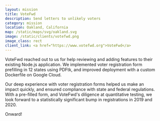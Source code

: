 ```yaml
---
layout: mission
title: VoteFwd
description: Send letters to unlikely voters
category: mission
location: Oakland, California
map: /static/maps/svg/oakland.svg
image: /static/clients/votefwd.png
image_class: rect
client_link: <a href="https://www.votefwd.org">VoteFwd</a>
---
```


VoteFwd reached out to us for help reviewing and adding features to their existing Node.js application. We implemented voter registration form prefilling in 12 states using PDFtk, and improved deployment with a custom Dockerfile on Google Cloud.

Our deep experience with voter registration forms helped us make an impact quickly, and ensured compliance with state and federal regulations. With a pre-filled form, and VoteFwd's diligence at quantitative testing, we look forward to a statistically significant bump in registrations in 2019 and 2020.

Onward!
